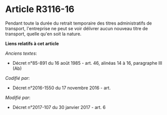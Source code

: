 # Article R3116-16

Pendant toute la durée du retrait temporaire des titres administratifs de transport, l'entreprise ne peut se voir délivrer
aucun nouveau titre de transport, quelle qu'en soit la nature.

**Liens relatifs à cet article**

_Anciens textes_:

  - Décret n°85-891 du 16 août 1985 - art. 46, alinéas 14 à 16, paragraphe III  (Ab)

_Codifié par_:

  - Décret n°2016-1550 du 17 novembre 2016 - art.

_Modifié par_:

  - Décret n°2017-107 du 30 janvier 2017 - art. 6

